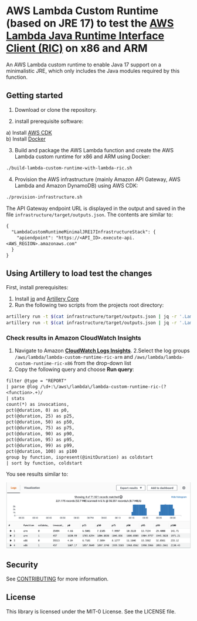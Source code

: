 # AWS Lambda Custom Runtime (based on JRE 17) to test the [AWS Lambda Java Runtime Interface Client (RIC)](https://github.com/aws/aws-lambda-java-libs/tree/master/aws-lambda-java-runtime-interface-client) on x86 and ARM
An AWS Lambda custom runtime to enable Java 17 support on a minimalistic JRE, which only includes the Java modules required by this function.

## Getting started

1. Download or clone the repository.  

2. install prerequisite software:  

  a) Install [AWS CDK](https://docs.aws.amazon.com/cdk/latest/guide/getting_started.html)  
  b) Install [Docker](https://docs.docker.com/get-docker/)  

3. Build and package the AWS Lambda function and create the AWS Lambda custom runtime for x86 and ARM using Docker:

```bash
./build-lambda-custom-runtime-with-lambda-ric.sh
```

4. Provision the AWS infrastructure (mainly Amazon API Gateway, AWS Lambda and Amazon DynamoDB) using AWS CDK:

```bash
./provision-infrastructure.sh
```

The API Gateway endpoint URL is displayed in the output and saved in the file `infrastructure/target/outputs.json`. The contents are similar to:

```
{
  "LambdaCustomRuntimeMinimalJRE17InfrastructureStack": {
    "apiendpoint": "https://<API_ID>.execute-api.<AWS_REGION>.amazonaws.com"
  }
}
```


## Using Artillery to load test the changes

First, install prerequisites:

1. Install [jq](https://stedolan.github.io/jq/) and [Artillery Core](https://artillery.io/docs/guides/getting-started/installing-artillery.html)
2. Run the following two scripts from the projects root directory:

```bash
artillery run -t $(cat infrastructure/target/outputs.json | jq -r '.LambdaCustomRuntimeRICInfrastructureStack.apiendpoint') -v '{ "url": "/custom-runtime-x86" }' infrastructure/loadtest.yml
artillery run -t $(cat infrastructure/target/outputs.json | jq -r '.LambdaCustomRuntimeRICInfrastructureStack.apiendpoint') -v '{ "url": "/custom-runtime-arm" }' infrastructure/loadtest.yml
```


### Check results in Amazon CloudWatch Insights

1. Navigate to Amazon **[CloudWatch Logs Insights](https://console.aws.amazon.com/cloudwatch/home?#logsV2:logs-insights)**.
2.Select the log groups `/aws/lambda/lambda-custom-runtime-ric-arm` and `/aws/lambda/lambda-custom-runtime-ric-x86` from the drop-down list
3. Copy the following query and choose **Run query**:

```
filter @type = "REPORT"
| parse @log /\d+:\/aws\/lambda\/lambda-custom-runtime-ric-(?<function>.+)/
| stats
count(*) as invocations,
pct(@duration, 0) as p0,
pct(@duration, 25) as p25,
pct(@duration, 50) as p50,
pct(@duration, 75) as p75,
pct(@duration, 90) as p90,
pct(@duration, 95) as p95,
pct(@duration, 99) as p99,
pct(@duration, 100) as p100
group by function, ispresent(@initDuration) as coldstart
| sort by function, coldstart
```

You see results similar to:

![Resuts](docs/results.png)

## Security

See [CONTRIBUTING](CONTRIBUTING.md#security-issue-notifications) for more information.

## License

This library is licensed under the MIT-0 License. See the LICENSE file.
